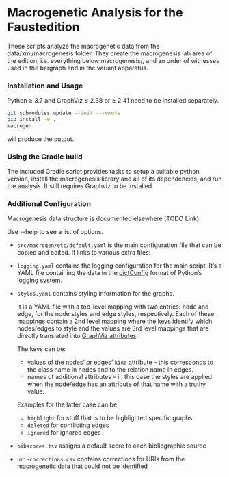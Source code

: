 Macrogenetic Analysis for the Faustedition
==========================================

These scripts analyze the macrogenetic data from the data/xml/macrogenesis folder. They create the macrogenesis lab area of the edition, i.e. everything below macrogenesis/, and an order of witnesses used in the bargraph and in the variant apparatus.

### Installation and Usage

Python ≥ 3.7 and GraphViz ≤ 2.38 or ≥ 2.41 need to be installed separately.

```bash
git submodules update --init --remote
pip install -e .
macrogen
```

will produce the output.

### Using the Gradle build

The included Gradle script provides tasks to setup a suitable python version, install the macrogenesis library and all of its dependencies, and run the analysis. It still requires Graphviz to be installed.

### Additional Configuration

Macrogenesis data structure is documented elsewhere (TODO Link).

Use --help to see a list of options.

* `src/macrogen/etc/default.yaml` is the main configuration file that can be copied and edited. It links to various extra files:
* `logging.yaml` contains the logging configuration for the main script. It’s a YAML file containing the data in the [dictConfig](https://docs.python.org/3/library/logging.config.html#logging.config.dictConfig) format of Python’s logging system.
* `styles.yaml` contains styling information for the graphs.

   It is a YAML file with a top-level mapping with two entries: node and edge, for the node styles and edge styles, respectively. Each of these mappings contain a 2nd level mapping where the keys identify which nodes/edges to style and the values are 3rd level mappings that are directly translated into [GraphViz attributes](https://www.graphviz.org/doc/info/attrs.html#d:stylesheet).

   The keys can be:

   - values of the nodes’ or edges’ `kind` attribute – this corresponds to the class name in nodes and to the relation name in edges.
   - names of additional attributes – in this case the styles are applied when the node/edge has an attribute of that name with a truthy value. 
   
   Examples for the latter case can be
   
   * `highlight` for stuff that is to be highlighted specific graphs
   * `deleted` for conflicting edges
   * `ignored` for ignored edges

* `bibscores.tsv` assigns a default score to each bibliographic source
* `uri-corrections.csv` contains corrections for URIs from the macrogenetic data that could not be identified
